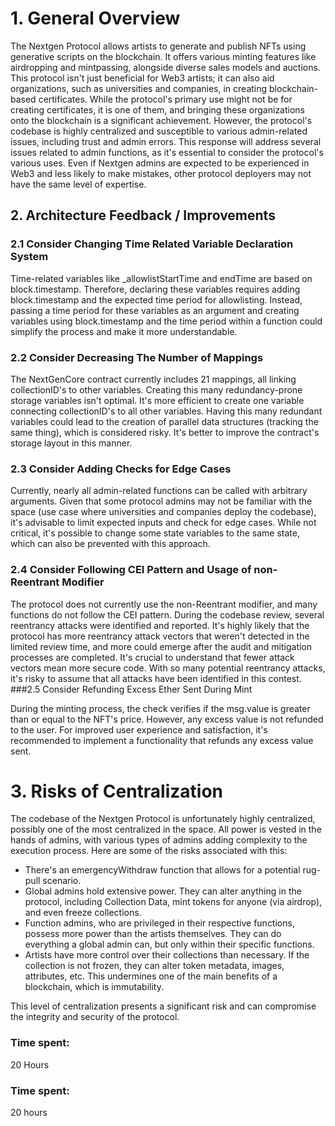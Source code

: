 # 1. General Overview

The Nextgen Protocol allows artists to generate and publish NFTs using generative scripts on the blockchain. It offers various minting features like airdropping and mintpassing, alongside diverse sales models and auctions. This protocol isn't just beneficial for Web3 artists; it can also aid organizations, such as universities and companies, in creating blockchain-based certificates. While the protocol's primary use might not be for creating certificates, it is one of them, and bringing these organizations onto the blockchain is a significant achievement. However, the protocol's codebase is highly centralized and susceptible to various admin-related issues, including trust and admin errors. This response will address several issues related to admin functions, as it's essential to consider the protocol's various uses. Even if Nextgen admins are expected to be experienced in Web3 and less likely to make mistakes, other protocol deployers may not have the same level of expertise.

## 2. Architecture Feedback / Improvements

### 2.1 Consider Changing Time Related Variable Declaration System

Time-related variables like _allowlistStartTime and endTime are based on block.timestamp. Therefore, declaring these variables requires adding block.timestamp and the expected time period for allowlisting. Instead, passing a time period for these variables as an argument and creating variables using block.timestamp and the time period within a function could simplify the process and make it more understandable.

### 2.2 Consider Decreasing The Number of Mappings

The NextGenCore contract currently includes 21 mappings, all linking collectionID's to other variables. Creating this many redundancy-prone storage variables isn't optimal. It's more efficient to create one variable connecting collectionID's to all other variables. Having this many redundant variables could lead to the creation of parallel data structures (tracking the same thing), which is considered risky. It's better to improve the contract's storage layout in this manner.

### 2.3 Consider Adding Checks for Edge Cases

Currently, nearly all admin-related functions can be called with arbitrary arguments. Given that some protocol admins may not be familiar with the space (use case where universities and companies deploy the codebase), it's advisable to limit expected inputs and check for edge cases. While not critical, it's possible to change some state variables to the same state, which can also be prevented with this approach.


### 2.4 Consider Following CEI Pattern and Usage of non-Reentrant Modifier

The protocol does not currently use the non-Reentrant modifier, and many functions do not follow the CEI pattern. During the codebase review, several reentrancy attacks were identified and reported. It's highly likely that the protocol has more reentrancy attack vectors that weren't detected in the limited review time, and more could emerge after the audit and mitigation processes are completed. It's crucial to understand that fewer attack vectors mean more secure code. With so many potential reentrancy attacks, it's risky to assume that all attacks have been identified in this contest.
###2.5 Consider Refunding Excess Ether Sent During Mint

During the minting process, the check verifies if the msg.value is greater than or equal to the NFT's price. However, any excess value is not refunded to the user. For improved user experience and satisfaction, it's recommended to implement a functionality that refunds any excess value sent.

# 3. Risks of Centralization

The codebase of the Nextgen Protocol is unfortunately highly centralized, possibly one of the most centralized in the space. All power is vested in the hands of admins, with various types of admins adding complexity to the execution process. Here are some of the risks associated with this:

- There's an emergencyWithdraw function that allows for a potential rug-pull scenario.
- Global admins hold extensive power. They can alter anything in the protocol, including Collection Data, mint tokens for anyone (via airdrop), and even freeze collections.
- Function admins, who are privileged in their respective functions, possess more power than the artists themselves. They can do everything a global admin can, but only within their specific functions.
- Artists have more control over their collections than necessary. If the collection is not frozen, they can alter token metadata, images, attributes, etc. This undermines one of the main benefits of a blockchain, which is immutability.

This level of centralization presents a significant risk and can compromise the integrity and security of the protocol.

### Time spent:
20 Hours



### Time spent:
20 hours